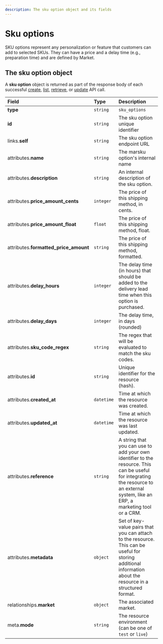 ```yaml
---
description: The sku option object and its fields
---
```


# Sku options

SKU options represent any personalization or feature that customers can add to selected SKUs. They can have a price and a delay time \(e.g., preparation time\) and are defined by Market.

## The sku option object

A **sku option** object is returned as part of the response body of each successful [create](https://docs.commercelayer.io/resources/sku_options/create_sku_option), [list](https://docs.commercelayer.io/resources/sku_options/list_sku_options), [retrieve](https://docs.commercelayer.io/resources/sku_options/retrieve_sku_option), or [update](https://docs.commercelayer.io/resources/sku_options/update_sku_option) API call.

| Field | Type | Description |
| :--- | :--- | :--- |
| **type** | `string` | `sku_options` |
| **id** | `string` | The sku option unique identifier |
| links.**self** | `string` | The sku option endpoint URL |
| attributes.**name** | `string` | The marsku option's internal name |
| attributes.**description** | `string` | An internal description of the sku option. |
| attributes.**price\_amount\_cents** | `integer` | The price of this shipping method, in cents. |
| attributes.**price\_amount\_float** | `float` | The price of this shipping method, float. |
| attributes.**formatted\_price\_amount** | `string` | The price of this shipping method, formatted. |
| attributes.**delay\_hours** | `integer` | The delay time \(in hours\) that should be added to the delivery lead time when this option is purchased. |
| attributes.**delay\_days** | `integer` | The delay time, in days \(rounded\) |
| attributes.**sku\_code\_regex** | `string` | The regex that will be evaluated to match the sku codes. |
| attributes.**id** | `string` | Unique identifier for the resource \(hash\). |
| attributes.**created\_at** | `datetime` | Time at which the resource was created. |
| attributes.**updated\_at** | `datetime` | Time at which the resource was last updated. |
| attributes.**reference** | `string` | A string that you can use to add your own identifier to the resource. This can be useful for integrating the resource to an external system, like an ERP, a marketing tool or a CRM. |
| attributes.**metadata** | `object` | Set of key-value pairs that you can attach to the resource. This can be useful for storing additional information about the resource in a structured format. |
| relationships.**market** | `object` | The associated market. |
| meta.**mode** | `string` | The resource environment \(can be one of `test` or `live`\) |

